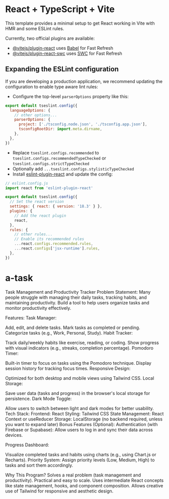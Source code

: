 # React + TypeScript + Vite

This template provides a minimal setup to get React working in Vite with HMR and some ESLint rules.

Currently, two official plugins are available:

- [@vitejs/plugin-react](https://github.com/vitejs/vite-plugin-react/blob/main/packages/plugin-react/README.md) uses [Babel](https://babeljs.io/) for Fast Refresh
- [@vitejs/plugin-react-swc](https://github.com/vitejs/vite-plugin-react-swc) uses [SWC](https://swc.rs/) for Fast Refresh

## Expanding the ESLint configuration

If you are developing a production application, we recommend updating the configuration to enable type aware lint rules:

- Configure the top-level `parserOptions` property like this:

```js
export default tseslint.config({
  languageOptions: {
    // other options...
    parserOptions: {
      project: ['./tsconfig.node.json', './tsconfig.app.json'],
      tsconfigRootDir: import.meta.dirname,
    },
  },
})
```

- Replace `tseslint.configs.recommended` to `tseslint.configs.recommendedTypeChecked` or `tseslint.configs.strictTypeChecked`
- Optionally add `...tseslint.configs.stylisticTypeChecked`
- Install [eslint-plugin-react](https://github.com/jsx-eslint/eslint-plugin-react) and update the config:

```js
// eslint.config.js
import react from 'eslint-plugin-react'

export default tseslint.config({
  // Set the react version
  settings: { react: { version: '18.3' } },
  plugins: {
    // Add the react plugin
    react,
  },
  rules: {
    // other rules...
    // Enable its recommended rules
    ...react.configs.recommended.rules,
    ...react.configs['jsx-runtime'].rules,
  },
})
```
# a-task

Task Management and Productivity Tracker
Problem Statement:
Many people struggle with managing their daily tasks, tracking habits, and maintaining productivity. Build a tool to help users organize tasks and monitor productivity effectively.

Features:
Task Manager:

Add, edit, and delete tasks.
Mark tasks as completed or pending.
Categorize tasks (e.g., Work, Personal, Study).
Habit Tracker:

Track daily/weekly habits like exercise, reading, or coding.
Show progress with visual indicators (e.g., streaks, completion percentage).
Pomodoro Timer:

Built-in timer to focus on tasks using the Pomodoro technique.
Display session history for tracking focus times.
Responsive Design:

Optimized for both desktop and mobile views using Tailwind CSS.
Local Storage:

Save user data (tasks and progress) in the browser's local storage for persistence.
Dark Mode Toggle:

Allow users to switch between light and dark modes for better usability.
Tech Stack:
Frontend: React
Styling: Tailwind CSS
State Management: React Context or useReducer
Storage: LocalStorage (no backend required, unless you want to expand later)
Bonus Features (Optional):
Authentication (with Firebase or Supabase): Allow users to log in and sync their data across devices.

Progress Dashboard:

Visualize completed tasks and habits using charts (e.g., using Chart.js or Recharts).
Priority System: Assign priority levels (Low, Medium, High) to tasks and sort them accordingly.

Why This Program?
Solves a real problem (task management and productivity).
Practical and easy to scale.
Uses intermediate React concepts like state management, hooks, and component composition.
Allows creative use of Tailwind for responsive and aesthetic design.
